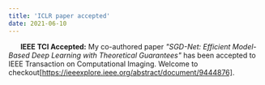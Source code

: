 ```yaml
---
title: 'ICLR paper accepted'
date: 2021-06-10
---
```


&nbsp;&nbsp;&nbsp;&nbsp;&nbsp; **IEEE TCI Accepted:** My co-authored paper *"SGD-Net: Efficient Model-Based Deep Learning with Theoretical Guarantees"* has been accepted to IEEE Transaction on Computational Imaging. Welcome to checkout[https://ieeexplore.ieee.org/abstract/document/9444876].
